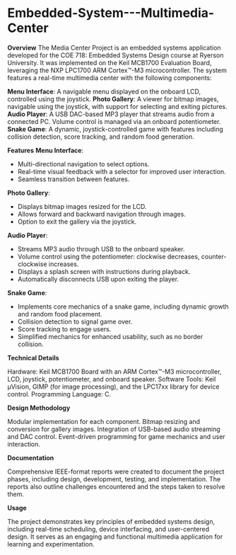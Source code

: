 # Embedded-System---Multimedia-Center

**Overview**
The Media Center Project is an embedded systems application developed for the COE 718: Embedded Systems Design course at Ryerson University. It was implemented on the Keil MCB1700 Evaluation Board, leveraging the NXP LPC1700 ARM Cortex™-M3 microcontroller. The system features a real-time multimedia center with the following components:

**Menu Interface**: A navigable menu displayed on the onboard LCD, controlled using the joystick.
**Photo Gallery**: A viewer for bitmap images, navigable using the joystick, with support for selecting and exiting pictures.
**Audio Player**: A USB DAC-based MP3 player that streams audio from a connected PC. Volume control is managed via an onboard potentiometer.
**Snake Game**: A dynamic, joystick-controlled game with features including collision detection, score tracking, and random food generation.

**Features**
  **Menu Interface**:
  - Multi-directional navigation to select options.
  - Real-time visual feedback with a selector for improved user interaction.
  - Seamless transition between features.
  
  **Photo Gallery**:
  - Displays bitmap images resized for the LCD.
  - Allows forward and backward navigation through images.
  - Option to exit the gallery via the joystick.
    
  **Audio Player**:
  - Streams MP3 audio through USB to the onboard speaker.
  - Volume control using the potentiometer: clockwise decreases, counter-clockwise increases.
  - Displays a splash screen with instructions during playback.
  - Automatically disconnects USB upon exiting the player.
  
  **Snake Game**:
  - Implements core mechanics of a snake game, including dynamic growth and random food placement.
  - Collision detection to signal game over.
  - Score tracking to engage users.
  - Simplified mechanics for enhanced usability, such as no border collision.

**Technical Details**

Hardware: Keil MCB1700 Board with an ARM Cortex™-M3 microcontroller, LCD, joystick, potentiometer, and onboard speaker.
Software Tools: Keil µVision, GIMP (for image processing), and the LPC17xx library for device control.
Programming Language: C.

**Design Methodology**

Modular implementation for each component.
Bitmap resizing and conversion for gallery images.
Integration of USB-based audio streaming and DAC control.
Event-driven programming for game mechanics and user interaction.

**Documentation**

Comprehensive IEEE-format reports were created to document the project phases, including design, development, testing, and implementation. The reports also outline challenges encountered and the steps taken to resolve them.

**Usage**

The project demonstrates key principles of embedded systems design, including real-time scheduling, device interfacing, and user-centered design. It serves as an engaging and functional multimedia application for learning and experimentation.
